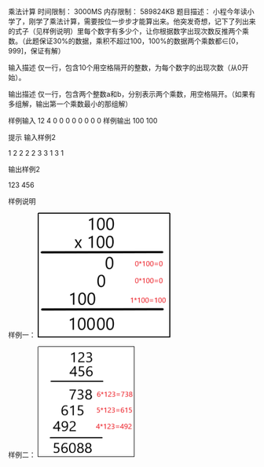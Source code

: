 乘法计算
时间限制： 3000MS
内存限制： 589824KB
题目描述：
小程今年读小学了，刚学了乘法计算，需要按位一步步才能算出来。他突发奇想，记下了列出来的式子（见样例说明）里每个数字有多少个，让你根据数字出现次数反推两个乘数。（此题保证30%的数据，乘积不超过100，100%的数据两个乘数都∈[0，999]，保证有解）



输入描述
仅一行，包含10个用空格隔开的整数，为每个数字的出现次数（从0开始）。

输出描述
仅一行，包含两个整数a和b，分别表示两个乘数，用空格隔开。（如果有多组解，输出第一个乘数最小的那组解）


样例输入
12 4 0 0 0 0 0 0 0 0
样例输出
100 100

提示
输入样例2

1 2 2 2 2 3 3 1 3 1

输出样例2

123 456

样例说明



样例一：
![img.png](img.png)


样例二：
![img_1.png](img_1.png)
